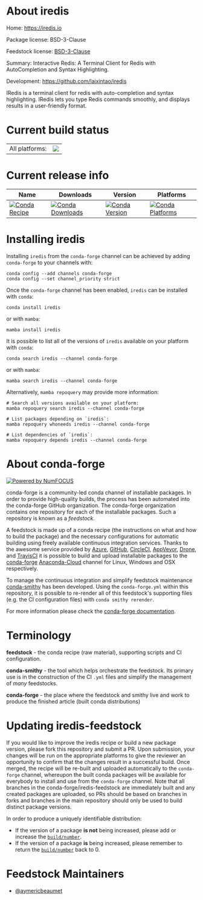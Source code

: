 About iredis
============

Home: https://iredis.io

Package license: BSD-3-Clause

Feedstock license: [BSD-3-Clause](https://github.com/conda-forge/iredis-feedstock/blob/main/LICENSE.txt)

Summary: Interactive Redis: A Terminal Client for Redis with AutoCompletion and Syntax Highlighting.

Development: https://github.com/laixintao/iredis

IRedis is a terminal client for redis with auto-completion and syntax
highlighting. IRedis lets you type Redis commands smoothly, and displays
results in a user-friendly format.


Current build status
====================


<table><tr><td>All platforms:</td>
    <td>
      <a href="https://dev.azure.com/conda-forge/feedstock-builds/_build/latest?definitionId=16970&branchName=main">
        <img src="https://dev.azure.com/conda-forge/feedstock-builds/_apis/build/status/iredis-feedstock?branchName=main">
      </a>
    </td>
  </tr>
</table>

Current release info
====================

| Name | Downloads | Version | Platforms |
| --- | --- | --- | --- |
| [![Conda Recipe](https://img.shields.io/badge/recipe-iredis-green.svg)](https://anaconda.org/conda-forge/iredis) | [![Conda Downloads](https://img.shields.io/conda/dn/conda-forge/iredis.svg)](https://anaconda.org/conda-forge/iredis) | [![Conda Version](https://img.shields.io/conda/vn/conda-forge/iredis.svg)](https://anaconda.org/conda-forge/iredis) | [![Conda Platforms](https://img.shields.io/conda/pn/conda-forge/iredis.svg)](https://anaconda.org/conda-forge/iredis) |

Installing iredis
=================

Installing `iredis` from the `conda-forge` channel can be achieved by adding `conda-forge` to your channels with:

```
conda config --add channels conda-forge
conda config --set channel_priority strict
```

Once the `conda-forge` channel has been enabled, `iredis` can be installed with `conda`:

```
conda install iredis
```

or with `mamba`:

```
mamba install iredis
```

It is possible to list all of the versions of `iredis` available on your platform with `conda`:

```
conda search iredis --channel conda-forge
```

or with `mamba`:

```
mamba search iredis --channel conda-forge
```

Alternatively, `mamba repoquery` may provide more information:

```
# Search all versions available on your platform:
mamba repoquery search iredis --channel conda-forge

# List packages depending on `iredis`:
mamba repoquery whoneeds iredis --channel conda-forge

# List dependencies of `iredis`:
mamba repoquery depends iredis --channel conda-forge
```


About conda-forge
=================

[![Powered by
NumFOCUS](https://img.shields.io/badge/powered%20by-NumFOCUS-orange.svg?style=flat&colorA=E1523D&colorB=007D8A)](https://numfocus.org)

conda-forge is a community-led conda channel of installable packages.
In order to provide high-quality builds, the process has been automated into the
conda-forge GitHub organization. The conda-forge organization contains one repository
for each of the installable packages. Such a repository is known as a *feedstock*.

A feedstock is made up of a conda recipe (the instructions on what and how to build
the package) and the necessary configurations for automatic building using freely
available continuous integration services. Thanks to the awesome service provided by
[Azure](https://azure.microsoft.com/en-us/services/devops/), [GitHub](https://github.com/),
[CircleCI](https://circleci.com/), [AppVeyor](https://www.appveyor.com/),
[Drone](https://cloud.drone.io/welcome), and [TravisCI](https://travis-ci.com/)
it is possible to build and upload installable packages to the
[conda-forge](https://anaconda.org/conda-forge) [Anaconda-Cloud](https://anaconda.org/)
channel for Linux, Windows and OSX respectively.

To manage the continuous integration and simplify feedstock maintenance
[conda-smithy](https://github.com/conda-forge/conda-smithy) has been developed.
Using the ``conda-forge.yml`` within this repository, it is possible to re-render all of
this feedstock's supporting files (e.g. the CI configuration files) with ``conda smithy rerender``.

For more information please check the [conda-forge documentation](https://conda-forge.org/docs/).

Terminology
===========

**feedstock** - the conda recipe (raw material), supporting scripts and CI configuration.

**conda-smithy** - the tool which helps orchestrate the feedstock.
                   Its primary use is in the construction of the CI ``.yml`` files
                   and simplify the management of *many* feedstocks.

**conda-forge** - the place where the feedstock and smithy live and work to
                  produce the finished article (built conda distributions)


Updating iredis-feedstock
=========================

If you would like to improve the iredis recipe or build a new
package version, please fork this repository and submit a PR. Upon submission,
your changes will be run on the appropriate platforms to give the reviewer an
opportunity to confirm that the changes result in a successful build. Once
merged, the recipe will be re-built and uploaded automatically to the
`conda-forge` channel, whereupon the built conda packages will be available for
everybody to install and use from the `conda-forge` channel.
Note that all branches in the conda-forge/iredis-feedstock are
immediately built and any created packages are uploaded, so PRs should be based
on branches in forks and branches in the main repository should only be used to
build distinct package versions.

In order to produce a uniquely identifiable distribution:
 * If the version of a package **is not** being increased, please add or increase
   the [``build/number``](https://docs.conda.io/projects/conda-build/en/latest/resources/define-metadata.html#build-number-and-string).
 * If the version of a package **is** being increased, please remember to return
   the [``build/number``](https://docs.conda.io/projects/conda-build/en/latest/resources/define-metadata.html#build-number-and-string)
   back to 0.

Feedstock Maintainers
=====================

* [@aymericbeaumet](https://github.com/aymericbeaumet/)

